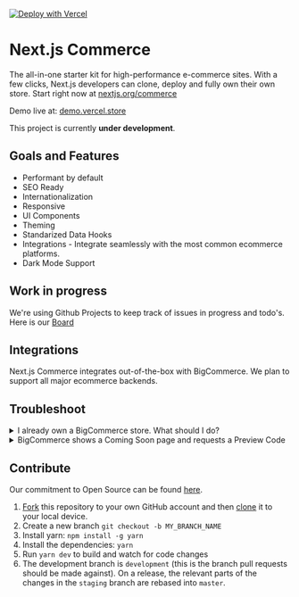 [![Deploy with Vercel](https://vercel.com/button)](https://vercel.com/new/git/external?repository-url=https%3A%2F%2Fgithub.com%2Fvercel%2Fcommerce&project-name=commerce&repo-name=commerce&demo-title=Next.js%20Commerce&demo-description=An%20all-in-one%20starter%20kit%20for%20high-performance%20e-commerce%20sites.&demo-url=https%3A%2F%2Fdemo.vercel.store&demo-image=https%3A%2F%2Fbigcommerce-demo-asset-ksvtgfvnd.vercel.app%2Fbigcommerce.png&integration-ids=oac_MuWZiE4jtmQ2ejZQaQ7ncuDT)

# Next.js Commerce

The all-in-one starter kit for high-performance e-commerce sites. With a few clicks, Next.js developers can clone, deploy and fully own their own store.
Start right now at [nextjs.org/commerce](https://nextjs.org/commerce)

Demo live at: [demo.vercel.store](https://demo.vercel.store/)

This project is currently <b>under development</b>.

## Goals and Features

- Performant by default
- SEO Ready
- Internationalization
- Responsive
- UI Components
- Theming
- Standarized Data Hooks
- Integrations - Integrate seamlessly with the most common ecommerce platforms.
- Dark Mode Support

## Work in progress

We're using Github Projects to keep track of issues in progress and todo's. Here is our [Board](https://github.com/vercel/commerce/projects/1)

## Integrations

Next.js Commerce integrates out-of-the-box with BigCommerce. We plan to support all major ecommerce backends.

## Troubleshoot

<details>
<summary>I already own a BigCommerce store. What should I do?</summary>
<br>
First thing you do is: <b>set your environment variables</b>
<br>
<br>
.env.local

```sh
BIGCOMMERCE_STOREFRONT_API_URL=<>
BIGCOMMERCE_STOREFRONT_API_TOKEN=<>
BIGCOMMERCE_STORE_API_URL=<>
BIGCOMMERCE_STORE_API_TOKEN=<>
BIGCOMMERCE_STORE_API_CLIENT_ID=<>
```

Next, you're free to customize the starter. More updates coming soon. Stay tuned.

</details>

<details>
<summary>BigCommerce shows a Coming Soon page and requests a Preview Code</summary>
<br>
After Email confirmation, Checkout should be manually enabled through BigCommerce platform. Look for "Review & test your store" section through BigCommerce's dashboard.
<br>
<br>
BigCommerce team has been notified and they plan to add more detailed about this subject.
</details>

## Contribute

Our commitment to Open Source can be found [here](https://vercel.com/oss).

1. [Fork](https://help.github.com/articles/fork-a-repo/) this repository to your own GitHub account and then [clone](https://help.github.com/articles/cloning-a-repository/) it to your local device.
2. Create a new branch `git checkout -b MY_BRANCH_NAME`
3. Install yarn: `npm install -g yarn`
4. Install the dependencies: `yarn`
5. Run `yarn dev` to build and watch for code changes
6. The development branch is `development` (this is the branch pull requests should be made against).
   On a release, the relevant parts of the changes in the `staging` branch are rebased into `master`.
